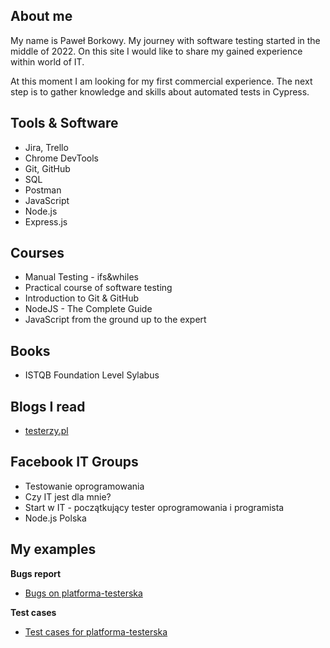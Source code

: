 
## About me

My name is Paweł Borkowy. My journey with software testing started in the middle of 2022. On this site I would like to share my gained experience within world of IT.

At this moment I am looking for my first commercial experience. The next step is to gather knowledge and skills about automated tests in Cypress.

## Tools & Software

* Jira, Trello
* Chrome DevTools 
* Git, GitHub
* SQL
* Postman
* JavaScript 
* Node.js
* Express.js

## Courses

* Manual Testing - ifs&whiles
* Practical course of software testing
* Introduction to Git & GitHub
* NodeJS - The Complete Guide
* JavaScript from the ground up to the expert

## Books

* ISTQB Foundation Level Sylabus

## Blogs I read

* [testerzy.pl](https://testerzy.pl/)

## Facebook IT Groups

* Testowanie oprogramowania
* Czy IT jest dla mnie?
* Start w IT - początkujący tester oprogramowania i programista
* Node.js Polska

## My examples

**Bugs report**

* [Bugs on platforma-testerska](https://drive.google.com/file/d/1dKx6LA3ZRSQWqORklKEKOgwrG85-Vng5/view?usp=sharing)

**Test cases**

* [Test cases for platforma-testerska](https://docs.google.com/spreadsheets/d/1WQgW-N1fAYeZhGfJkiQRPHJCWVpwo19HIvsEqZoOaRw/edit?usp=sharing)
